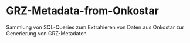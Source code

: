 # GRZ-Metadata-from-Onkostar

Sammlung von SQL-Queries zum Extrahieren von Daten aus Onkostar zur Generierung von GRZ-Metadaten
